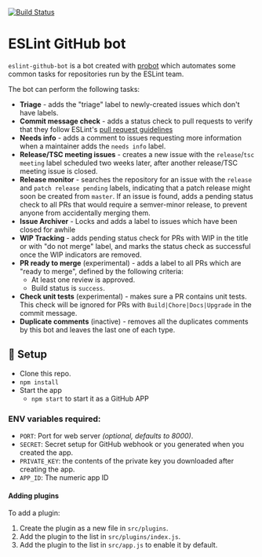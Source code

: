 [![Build Status](https://travis-ci.org/eslint/eslint-github-bot.svg?branch=master)](https://travis-ci.org/eslint/eslint-github-bot)

ESLint GitHub bot
==========================

`eslint-github-bot` is a bot created with [probot](https://github.com/probot/probot) which automates some common tasks for repositories run by the ESLint team.

The bot can perform the following tasks:

* **Triage** - adds the &quot;triage&quot; label to newly-created issues which don&#39;t have labels.
* **Commit message check** - adds a status check to pull requests to verify that they follow ESLint&#39;s [pull request guidelines](https://eslint.org/docs/developer-guide/contributing/pull-requests#step-2-make-your-changes)
* **Needs info** - adds a comment to issues requesting more information when a maintainer adds the `needs info` label.
* **Release/TSC meeting issues** - creates a new issue with the `release`/`tsc meeting` label scheduled two weeks later, after another release/TSC meeting issue is closed.
* **Release monitor** - searches the repository for an issue with the `release` and `patch release pending` labels, indicating that a patch release might soon be created from `master`. If an issue is found, adds a pending status check to all PRs that would require a semver-minor release, to prevent anyone from accidentally merging them.
* **Issue Archiver** - Locks and adds a label to issues which have been closed for awhile
* **WIP Tracking** - adds pending status check for PRs with WIP in the title or with &quot;do not merge&quot; label, and marks the status check as successful once the WIP indicators are removed.
* **PR ready to merge** (experimental) - adds a label to all PRs which are &quot;ready to merge&quot;, defined by the following criteria:
    * At least one review is approved.
    * Build status is `success`.
* **Check unit tests** (experimental) - makes sure a PR contains unit tests. This check will be ignored for PRs with `Build|Chore|Docs|Upgrade` in the commit message.
* **Duplicate comments** (inactive) - removes all the duplicates comments by this bot and leaves the last one of each type.

## :wrench: Setup

* Clone this repo.
* `npm install`
* Start the app
    * `npm start` to start it as a GitHub APP

### ENV variables required:

* `PORT`: Port for web server _(optional, defaults to 8000)_.
* `SECRET`: Secret setup for GitHub webhook or you generated when you created the app.
* `PRIVATE_KEY`: the contents of the private key you downloaded after creating the app.
* `APP_ID`: The numeric app ID

#### Adding plugins

To add a plugin:

1. Create the plugin as a new file in `src/plugins`.
1. Add the plugin to the list in `src/plugins/index.js`.
1. Add the plugin to the list in `src/app.js` to enable it by default.
